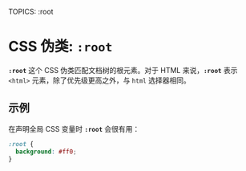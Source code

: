 TOPICS: :root

# CSS 伪类: `:root`

**`:root`** 这个 CSS 伪类匹配文档树的根元素。对于 HTML 来说，**`:root`** 表示 `<html>` 元素，除了优先级更高之外，与 `html` 选择器相同。

## 示例

在声明全局 CSS 变量时 **`:root`** 会很有用：

```css
:root {
  background: #ff0;
}
```
